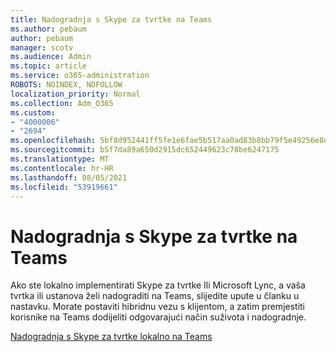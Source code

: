 ```yaml
---
title: Nadogradnja s Skype za tvrtke na Teams
ms.author: pebaum
author: pebaum
manager: scotv
ms.audience: Admin
ms.topic: article
ms.service: o365-administration
ROBOTS: NOINDEX, NOFOLLOW
localization_priority: Normal
ms.collection: Adm_O365
ms.custom:
- "4000006"
- "2694"
ms.openlocfilehash: 5bf8d952441ff5fe1e6fae5b517aa0ad83b8bb79f5e49256e8ebcedbc086c3d1
ms.sourcegitcommit: b5f7da89a650d2915dc652449623c78be6247175
ms.translationtype: MT
ms.contentlocale: hr-HR
ms.lasthandoff: 08/05/2021
ms.locfileid: "53919661"
---
```

# <a name="upgrade-from-skype-for-business-on-premises-to-teams"></a>Nadogradnja s Skype za tvrtke na Teams

Ako ste lokalno implementirati Skype za tvrtke Ili Microsoft Lync, a vaša tvrtka ili ustanova želi nadograditi na Teams, slijedite upute u članku u nastavku. Morate postaviti hibridnu vezu s klijentom, a zatim premjestiti korisnike na Teams dodijeliti odgovarajući način suživota i nadogradnje. 

[Nadogradnja s Skype za tvrtke lokalno na Teams](https://docs.microsoft.com/MicrosoftTeams/upgrade-to-teams-execute-skypeforbusinesshybridonprem)

